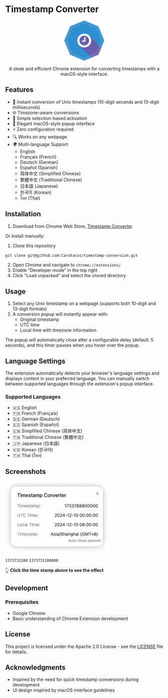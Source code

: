 # Timestamp Converter

<div align="center">
  <img src="images/icon128.png" alt="Timestamp Converter Logo" width="128" height="128">
  <p>A sleek and efficient Chrome extension for converting timestamps with a macOS-style interface.</p>
</div>

## Features

- 🔄 Instant conversion of Unix timestamps (10-digit seconds and 13-digit milliseconds)
- 🌐 Timezone-aware conversions
- 🎯 Simple selection-based activation
- 💫 Elegant macOS-style popup interface
- ⚡️ Zero configuration required
- 🔍 Works on any webpage
- 🌍 Multi-language Support:
  - English
  - Français (French)
  - Deutsch (German)
  - Español (Spanish)
  - 简体中文 (Simplified Chinese)
  - 繁體中文 (Traditional Chinese)
  - 日本語 (Japanese)
  - 한국어 (Korean)
  - ไทย (Thai)

## Installation

1. Download from Chrome Web Store, [Timestamp Converter](https://chromewebstore.google.com/detail/timestamp-converter/nihpakehgihjnpaoeddnjaghieegmjgo)

Or install manually:

1. Clone this repository
```bash
git clone git@github.com:Caratacus/timestamp-conversion.git
```

2. Open Chrome and navigate to `chrome://extensions/`
3. Enable "Developer mode" in the top right
4. Click "Load unpacked" and select the cloned directory

## Usage

1. Select any Unix timestamp on a webpage (supports both 10-digit and 13-digit formats)
2. A conversion popup will instantly appear with:
   - Original timestamp
   - UTC time
   - Local time with timezone information

The popup will automatically close after a configurable delay (default: 5 seconds), and this timer pauses when you hover over the popup.

## Language Settings

The extension automatically detects your browser's language settings and displays content in your preferred language. You can manually switch between supported languages through the extension's popup interface.

### Supported Languages

- 🇺🇸 English
- 🇫🇷 French (Français)
- 🇩🇪 German (Deutsch)
- 🇪🇸 Spanish (Español)
- 🇨🇳 Simplified Chinese (简体中文)
- 🇹🇼 Traditional Chinese (繁體中文)
- 🇯🇵 Japanese (日本語)
- 🇰🇷 Korean (한국어)
- 🇹🇭 Thai (ไทย)

## Screenshots

<div align="left">
  <img src="images/popup.png" alt="Popup Layer">
</div>

`1373731200` `1373731200000`

👆 **Click the time stamp above to see the effect**

## Development

### Prerequisites
- Google Chrome
- Basic understanding of Chrome Extension development

## License

This project is licensed under the Apache 2.0 License - see the [LICENSE](LICENSE) file for details.

## Acknowledgments

- Inspired by the need for quick timestamp conversions during development
- UI design inspired by macOS interface guidelines
